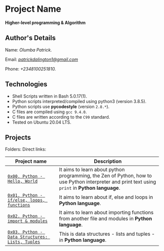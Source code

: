 # Project Name
**Higher-level programming & Algorithm**

## Author's Details
Name: *Olumba Patrick.*

Email: *patrickdalington1@gmail.com*

Phone: *+2348100251810.*

## Technologies
* Shell Scripts written in Bash 5.0.17(1).
* Python scripts interpreted/compiled using python3 (version 3.8.5).
* Python scripts use **pycodestyle** (version `2.8.*`).
* C files are compiled using `gcc 9.4.0`.
* C files are written according to the `C99` standard.
* Tested on Ubuntu 20.04 LTS.

## Projects
Folders:
Direct links:

| Project name | Description |
| ------------ | ----------- |
| [`0x00. Python - Hello, World`](https://github.com/patrickolumba/alx-higher_level_programming/tree/master/0x00-python-hello_world) | It aims to learn about python programming, the Zen of Python, how to use Python interpreter and print text using `print` in **Python language**.|
| [`0x01. Python - if/else, loops, functions`](https://github.com/patrickolumba/alx-higher_level_programming/tree/master/0x01-python-if_else_loops_functions) | It aims to learn about if, else and loops in **Python language**.|
| [`0x02. Python - import & modules`](https://github.com/patrickolumba/alx-higher_level_programming/tree/master/0x02-python-import_modules) | It aims to learn about importing functions from another file and modules in **Python language**.|
| [`0x03. Python - Data Structures: Lists, Tuples`](https://github.com/patrickolumba/alx-higher_level_programming/tree/master/0x03-python-data_structures) | This is data structures - lists and tuples - in **Python language**.|